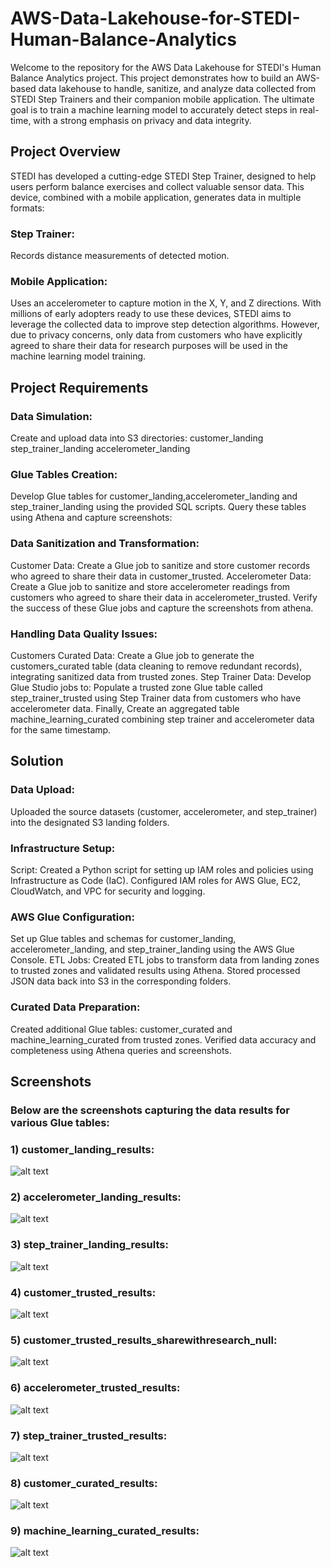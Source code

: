 # AWS-Data-Lakehouse-for-STEDI-Human-Balance-Analytics

Welcome to the repository for the AWS Data Lakehouse for STEDI's Human Balance Analytics project. This project demonstrates how to build an AWS-based data lakehouse to handle, sanitize, and analyze data collected from STEDI Step Trainers and their companion mobile application. The ultimate goal is to train a machine learning model to accurately detect steps in real-time, with a strong emphasis on privacy and data integrity.

## Project Overview
STEDI has developed a cutting-edge STEDI Step Trainer, designed to help users perform balance exercises and collect valuable sensor data. This device, combined with a mobile application, generates data in multiple formats:

### Step Trainer: 
Records distance measurements of detected motion.

### Mobile Application: 
Uses an accelerometer to capture motion in the X, Y, and Z directions.
With millions of early adopters ready to use these devices, STEDI aims to leverage the collected data to improve step detection algorithms. However, due to privacy concerns, only data from customers who have explicitly agreed to share their data for research purposes will be used in the machine learning model training.

## Project Requirements

### Data Simulation:
Create and upload data into S3 directories:
customer_landing
step_trainer_landing
accelerometer_landing

### Glue Tables Creation:
Develop Glue tables for customer_landing,accelerometer_landing and step_trainer_landing using the provided SQL scripts.
Query these tables using Athena and capture screenshots:

### Data Sanitization and Transformation:
Customer Data: Create a Glue job to sanitize and store customer records who agreed to share their data in customer_trusted.
Accelerometer Data: Create a Glue job to sanitize and store accelerometer readings from customers who agreed to share their data in accelerometer_trusted.
Verify the success of these Glue jobs and capture the screenshots from athena.

### Handling Data Quality Issues:
Customers Curated Data: Create a Glue job to generate the customers_curated table (data cleaning to remove redundant records), integrating sanitized data from trusted zones.
Step Trainer Data: Develop Glue Studio jobs to: Populate a trusted zone Glue table called step_trainer_trusted using Step Trainer 
data from customers who have accelerometer data. Finally, Create an aggregated table machine_learning_curated combining step trainer and accelerometer data for the same timestamp.

## Solution

### Data Upload:
Uploaded the source datasets (customer, accelerometer, and step_trainer) into the designated S3 landing folders.

### Infrastructure Setup:
Script: Created a Python script for setting up IAM roles and policies using Infrastructure as Code (IaC). Configured IAM roles for AWS Glue, EC2, CloudWatch, and VPC for security and logging.

### AWS Glue Configuration:
Set up Glue tables and schemas for customer_landing, accelerometer_landing, and step_trainer_landing using the AWS Glue Console.
ETL Jobs: Created ETL jobs to transform data from landing zones to trusted zones and validated results using Athena. Stored processed JSON data back into S3 in the corresponding folders.

### Curated Data Preparation:
Created additional Glue tables: customer_curated and machine_learning_curated from trusted zones.
Verified data accuracy and completeness using Athena queries and screenshots.

## Screenshots
### Below are the screenshots capturing the data results for various Glue tables:

### 1) customer_landing_results:

![alt text](screenshots/customer_landing_results.png)

### 2) accelerometer_landing_results:
![alt text](screenshots/accelerometer_landing_results.png)

### 3) step_trainer_landing_results:
![alt text](screenshots/step_trainer_landing_results.png)

### 4) customer_trusted_results:
![alt text](screenshots/customer_trusted_results.png)

### 5) customer_trusted_results_sharewithresearch_null:
![alt text](screenshots/customer_trusted_results_sharewithresearch_null.png)

### 6) accelerometer_trusted_results:
![alt text](screenshots/accelerometer_trusted_results.png)

### 7) step_trainer_trusted_results:
![alt text](screenshots/step_trainer_trusted_results.png)

### 8) customer_curated_results:
![alt text](screenshots/customer_curated_results.png)

### 9) machine_learning_curated_results:
![alt text](screenshots/machine_learning_curated_results.png)


